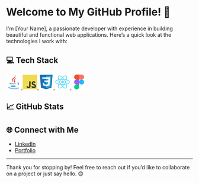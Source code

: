 # Welcome to My GitHub Profile! 👋

I'm [Your Name], a passionate developer with experience in building beautiful and functional web applications. Here’s a quick look at the technologies I work with:

## 💻 Tech Stack

<p align="left">
  <a href="https://www.java.com/" target="_blank" rel="noreferrer">
    <img src="https://raw.githubusercontent.com/devicons/devicon/master/icons/java/java-original.svg" alt="Java" width="40" height="40"/>
  </a>
  <a href="https://developer.mozilla.org/en-US/docs/Web/JavaScript" target="_blank" rel="noreferrer">
    <img src="https://raw.githubusercontent.com/devicons/devicon/master/icons/javascript/javascript-original.svg" alt="JavaScript" width="40" height="40"/>
  </a>
  <a href="https://developer.mozilla.org/en-US/docs/Web/CSS" target="_blank" rel="noreferrer">
    <img src="https://raw.githubusercontent.com/devicons/devicon/master/icons/css3/css3-original.svg" alt="CSS3" width="40" height="40"/>
  </a>
  <a href="https://reactjs.org/" target="_blank" rel="noreferrer">
    <img src="https://raw.githubusercontent.com/devicons/devicon/master/icons/react/react-original.svg" alt="React" width="40" height="40"/>
  </a>
  <a href="https://www.figma.com/" target="_blank" rel="noreferrer">
    <img src="https://raw.githubusercontent.com/devicons/devicon/master/icons/figma/figma-original.svg" alt="Figma" width="40" height="40"/>
  </a>
</p>

## 📈 GitHub Stats

<!-- Optionally add GitHub stats with the following Markdown: -->
<!-- ![Your GitHub stats](https://github-readme-stats.vercel.app/api?username=yourusername&show_icons=true&theme=radical) -->

## 🌐 Connect with Me

- [LinkedIn](https://linkedin.com/in/yourprofile)  
- [Portfolio](https://yourportfolio.com)

---

Thank you for stopping by! Feel free to reach out if you’d like to collaborate on a project or just say hello. 😊
